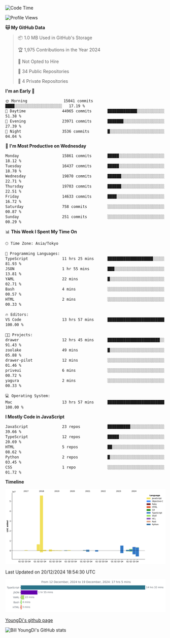 <!--START_SECTION:waka-->
![Code Time](http://img.shields.io/badge/Code%20Time-1%2C124%20hrs%2037%20mins-blue)

![Profile Views](http://img.shields.io/badge/Profile%20Views-0-blue)

**🐱 My GitHub Data** 

> 📦 1.0 MB Used in GitHub's Storage 
 > 
> 🏆 1,975 Contributions in the Year 2024
 > 
> 🚫 Not Opted to Hire
 > 
> 📜 34 Public Repositories 
 > 
> 🔑 4 Private Repositories 
 > 
**I'm an Early 🐤** 

```text
🌞 Morning                15041 commits       ████░░░░░░░░░░░░░░░░░░░░░   17.19 % 
🌆 Daytime                44965 commits       █████████████░░░░░░░░░░░░   51.38 % 
🌃 Evening                23971 commits       ███████░░░░░░░░░░░░░░░░░░   27.39 % 
🌙 Night                  3536 commits        █░░░░░░░░░░░░░░░░░░░░░░░░   04.04 % 
```
📅 **I'm Most Productive on Wednesday** 

```text
Monday                   15861 commits       █████░░░░░░░░░░░░░░░░░░░░   18.12 % 
Tuesday                  16437 commits       █████░░░░░░░░░░░░░░░░░░░░   18.78 % 
Wednesday                19870 commits       ██████░░░░░░░░░░░░░░░░░░░   22.71 % 
Thursday                 19703 commits       ██████░░░░░░░░░░░░░░░░░░░   22.51 % 
Friday                   14633 commits       ████░░░░░░░░░░░░░░░░░░░░░   16.72 % 
Saturday                 758 commits         ░░░░░░░░░░░░░░░░░░░░░░░░░   00.87 % 
Sunday                   251 commits         ░░░░░░░░░░░░░░░░░░░░░░░░░   00.29 % 
```


📊 **This Week I Spent My Time On** 

```text
🕑︎ Time Zone: Asia/Tokyo

💬 Programming Languages: 
TypeScript               11 hrs 25 mins      ████████████████████░░░░░   81.93 % 
JSON                     1 hr 55 mins        ███░░░░░░░░░░░░░░░░░░░░░░   13.81 % 
YAML                     22 mins             █░░░░░░░░░░░░░░░░░░░░░░░░   02.71 % 
Bash                     4 mins              ░░░░░░░░░░░░░░░░░░░░░░░░░   00.57 % 
HTML                     2 mins              ░░░░░░░░░░░░░░░░░░░░░░░░░   00.33 % 

🔥 Editors: 
VS Code                  13 hrs 57 mins      █████████████████████████   100.00 % 

🐱‍💻 Projects: 
drawer                   12 hrs 45 mins      ███████████████████████░░   91.43 % 
zoolake                  49 mins             █░░░░░░░░░░░░░░░░░░░░░░░░   05.88 % 
drawer-pilot             12 mins             ░░░░░░░░░░░░░░░░░░░░░░░░░   01.46 % 
priveui                  6 mins              ░░░░░░░░░░░░░░░░░░░░░░░░░   00.72 % 
yagura                   2 mins              ░░░░░░░░░░░░░░░░░░░░░░░░░   00.33 % 

💻 Operating System: 
Mac                      13 hrs 57 mins      █████████████████████████   100.00 % 
```

**I Mostly Code in JavaScript** 

```text
JavaScript               23 repos            ██████████░░░░░░░░░░░░░░░   39.66 % 
TypeScript               12 repos            █████░░░░░░░░░░░░░░░░░░░░   20.69 % 
HTML                     5 repos             ██░░░░░░░░░░░░░░░░░░░░░░░   08.62 % 
Python                   2 repos             █░░░░░░░░░░░░░░░░░░░░░░░░   03.45 % 
CSS                      1 repo              ░░░░░░░░░░░░░░░░░░░░░░░░░   01.72 % 
```



**Timeline**

![Lines of Code chart](https://raw.githubusercontent.com/Youngdi/Youngdi/master/assets/bar_graph.png)


 Last Updated on 20/12/2024 18:54:30 UTC
<!--END_SECTION:waka-->

![wakatime](./images/stat.svg)

[YoungDi's github page](https://youngdi.github.io)

![Bill YoungDi's GitHub stats](https://github-readme-stats.vercel.app/api?username=youngdi&count_private=true&show_icons=true)
